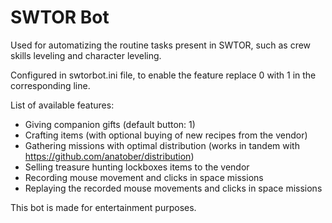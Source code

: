 # SWTOR Bot

Used for automatizing the routine tasks present in SWTOR, such as crew skills leveling and character leveling.

Configured in swtorbot.ini file, to enable the feature replace 0 with 1 in the corresponding line.

List of available features:

* Giving companion gifts (default button: 1)
* Crafting items (with optional buying of new recipes from the vendor)
* Gathering missions with optimal distribution (works in tandem with https://github.com/anatober/distribution)
* Selling treasure hunting lockboxes items to the vendor
* Recording mouse movement and clicks in space missions
* Replaying the recorded mouse movements and clicks in space missions

This bot is made for entertainment purposes.